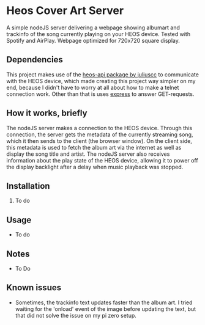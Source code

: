 # Heos Cover Art Server

A simple nodeJS server delivering a webpage showing albumart and trackinfo of the song currently playing on your HEOS device. Tested with Spotify and AirPlay. Webpage optimized for 720x720 square display.

## Dependencies
This project makes use of the [heos-api package by juliuscc](https://www.npmjs.com/package/heos-api) to communicate with the HEOS device, which made creating this project way simpler on my end, because I didn't have to worry at all about how to make a telnet connection work. Other than that is uses [express](https://www.npmjs.com/package/express) to answer GET-requests.

## How it works, briefly
The nodeJS server makes a connection to the HEOS device. Through this connection, the server gets the metadata of the currently streaming song, which it then sends to the client (the browser window). On the client side, this metadata is used to fetch the album art via the internet as well as display the song title and artist. The nodeJS server also receives information about the play state of the HEOS device, allowing it to power off the display backlight after a delay when music playback was stopped.
## Installation
1. To do

## Usage
- To do

## Notes
- To Do

## Known issues
- Sometimes, the trackinfo text updates faster than the album art. I tried waiting for the 'onload' event of the image before updating the text, but that did not solve the issue on my pi zero setup.
